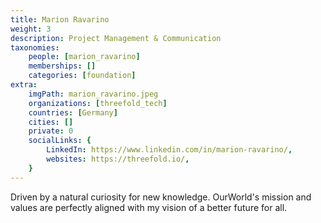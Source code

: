 ```yaml
---
title: Marion Ravarino
weight: 3
description: Project Management & Communication
taxonomies:
    people: [marion_ravarino]
    memberships: []
    categories: [foundation]
extra:
    imgPath: marion_ravarino.jpeg
    organizations: [threefold_tech]
    countries: [Germany]
    cities: []
    private: 0
    socialLinks: {
        LinkedIn: https://www.linkedin.com/in/marion-ravarino/,
        websites: https://threefold.io/,
    }
---
```


Driven by a natural curiosity for new knowledge. OurWorld's mission and values are perfectly aligned with my vision of a better future for all.